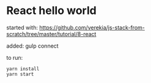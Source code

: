 # React hello world

started with: https://github.com/verekia/js-stack-from-scratch/tree/master/tutorial/8-react

added: gulp connect

to run:
```
yarn install
yarn start
```
